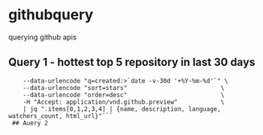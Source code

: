 # githubquery
querying github apis
## Query 1 - hottest top 5 repository in last 30 days 
```curl -G https://api.github.com/search/repositories       \
    --data-urlencode "q=created:>`date -v-30d '+%Y-%m-%d'`" \
    --data-urlencode "sort=stars"                          \
    --data-urlencode "order=desc"                          \
    -H "Accept: application/vnd.github.preview"            \
    | jq ".items[0,1,2,3,4] | {name, description, language, watchers_count, html_url}"```
 ## Auery 2 
